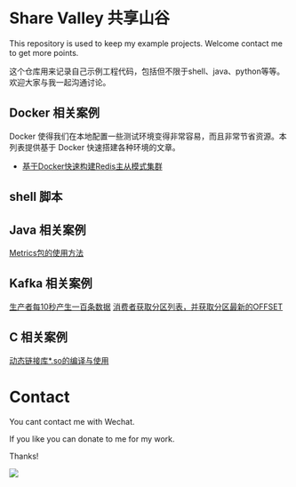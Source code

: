 # Share Valley 共享山谷

This repository is used to keep my example projects. Welcome contact me to get more points.

这个仓库用来记录自己示例工程代码，包括但不限于shell、java、python等等。欢迎大家与我一起沟通讨论。

## Docker 相关案例

Docker 使得我们在本地配置一些测试环境变得非常容易，而且非常节省资源。本列表提供基于 Docker 快速搭建各种环境的文章。

* [基于Docker快速构建Redis主从模式集群](http://edulinks.cn/2021/02/27/20210301-docker-redis/)

## shell 脚本

## Java 相关案例

[Metrics包的使用方法](https://www.cnblogs.com/cocowool/p/java_metrics.html)

## Kafka 相关案例

[生产者每10秒产生一百条数据](https://github.com/cocowool/sh-valley/tree/master/java/java-kafka)
[消费者获取分区列表，并获取分区最新的OFFSET](https://github.com/cocowool/sh-valley/tree/master/java/java-kafka)

## C 相关案例

[动态链接库*.so的编译与使用](http://edulinks.cn/2021/03/18/20210318-dynamic-lib-usage/)

# Contact

You cant contact me with Wechat.

If you like you can donate to me for my work.

Thanks!

![](https://images2018.cnblogs.com/blog/39469/201807/39469-20180710163655709-89635310.png)

